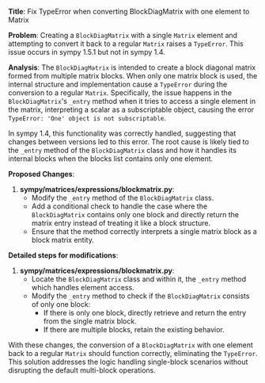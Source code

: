 **Title**: Fix TypeError when converting BlockDiagMatrix with one element to Matrix

**Problem**: Creating a `BlockDiagMatrix` with a single `Matrix` element and attempting to convert it back to a regular `Matrix` raises a `TypeError`. This issue occurs in sympy 1.5.1 but not in sympy 1.4.

**Analysis**: The `BlockDiagMatrix` is intended to create a block diagonal matrix formed from multiple matrix blocks. When only one matrix block is used, the internal structure and implementation cause a `TypeError` during the conversion to a regular `Matrix`. Specifically, the issue happens in the `BlockDiagMatrix`'s `_entry` method when it tries to access a single element in the matrix, interpreting a scalar as a subscriptable object, causing the error `TypeError: 'One' object is not subscriptable`.

In sympy 1.4, this functionality was correctly handled, suggesting that changes between versions led to this error. The root cause is likely tied to the `_entry` method of the `BlockDiagMatrix` class and how it handles its internal blocks when the blocks list contains only one element.

**Proposed Changes**:
1. **sympy/matrices/expressions/blockmatrix.py**:
    - Modify the `_entry` method of the `BlockDiagMatrix` class.
    - Add a conditional check to handle the case where the `BlockDiagMatrix` contains only one block and directly return the matrix entry instead of treating it like a block structure.
    - Ensure that the method correctly interprets a single matrix block as a block matrix entity.

**Detailed steps for modifications**:

1. **sympy/matrices/expressions/blockmatrix.py**:
    - Locate the `BlockDiagMatrix` class and within it, the `_entry` method which handles element access.
    - Modify the `_entry` method to check if the `BlockDiagMatrix` consists of only one block:
        - If there is only one block, directly retrieve and return the entry from the single matrix block.
        - If there are multiple blocks, retain the existing behavior.

    

With these changes, the conversion of a `BlockDiagMatrix` with one element back to a regular `Matrix` should function correctly, eliminating the `TypeError`. This solution addresses the logic handling single-block scenarios without disrupting the default multi-block operations.